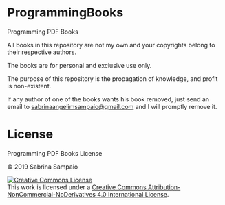 # ProgrammingBooks
Programming PDF Books 


All books in this repository are not my own and your copyrights belong to their respective authors.
  
The books are for personal and exclusive use only.

The purpose of this repository is the propagation of knowledge, and profit is non-existent.

If any author of one of the books wants his book removed, just send an email to sabrinaangelimsampaio@gmail.com and I will promptly remove it.

# License
Programming PDF Books License

© 2019 Sabrina Sampaio

<a rel="license" href="http://creativecommons.org/licenses/by-nc-nd/4.0/"><img alt="Creative Commons License" style="border-width:0" src="https://i.creativecommons.org/l/by-nc-nd/4.0/88x31.png" /></a><br />This work is licensed under a <a rel="license" href="http://creativecommons.org/licenses/by-nc-nd/4.0/">Creative Commons Attribution-NonCommercial-NoDerivatives 4.0 International License</a>.
